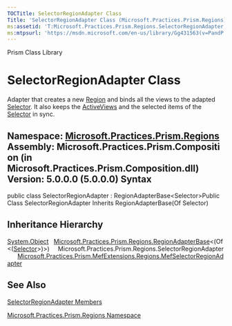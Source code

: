 ```yaml
---
TOCTitle: SelectorRegionAdapter Class
Title: 'SelectorRegionAdapter Class (Microsoft.Practices.Prism.Regions)'
ms:assetid: 'T:Microsoft.Practices.Prism.Regions.SelectorRegionAdapter'
ms:mtpsurl: 'https://msdn.microsoft.com/en-us/library/Gg431563(v=PandP.50)'
---
```


Prism Class Library

SelectorRegionAdapter Class
===========================

Adapter that creates a new [Region](https://msdn.microsoft.com/t:microsoft.practices.prism.regions.region) and binds all the views to the adapted [Selector](http://msdn2.microsoft.com/en-us/library/ms595227). It also keeps the [ActiveViews](https://msdn.microsoft.com/p:microsoft.practices.prism.regions.iregion.activeviews) and the selected items of the [Selector](http://msdn2.microsoft.com/en-us/library/ms595227) in sync.

**Namespace:** [Microsoft.Practices.Prism.Regions](https://msdn.microsoft.com/n:microsoft.practices.prism.regions)
**Assembly:** Microsoft.Practices.Prism.Composition (in Microsoft.Practices.Prism.Composition.dll) Version: 5.0.0.0 (5.0.0.0)
Syntax
------

<span id="syntaxToggle"></span>public class SelectorRegionAdapter : RegionAdapterBase&lt;Selector&gt;Public Class SelectorRegionAdapter Inherits RegionAdapterBase(Of Selector)

Inheritance Hierarchy
---------------------

<span id="familyToggle"></span>[System.Object](http://msdn2.microsoft.com/en-us/library/e5kfa45b)
  [Microsoft.Practices.Prism.Regions.RegionAdapterBase](https://msdn.microsoft.com/t:microsoft.practices.prism.regions.regionadapterbase%601)&lt;(Of &lt;([Selector](http://msdn2.microsoft.com/en-us/library/ms595227)&gt;)&gt;)
    Microsoft.Practices.Prism.Regions.SelectorRegionAdapter
      [Microsoft.Practices.Prism.MefExtensions.Regions.MefSelectorRegionAdapter](https://msdn.microsoft.com/t:microsoft.practices.prism.mefextensions.regions.mefselectorregionadapter)

See Also
--------

<span id="seeAlsoToggle"></span>
[SelectorRegionAdapter Members](https://msdn.microsoft.com/allmembers.t:microsoft.practices.prism.regions.selectorregionadapter)

[Microsoft.Practices.Prism.Regions Namespace](https://msdn.microsoft.com/n:microsoft.practices.prism.regions)

